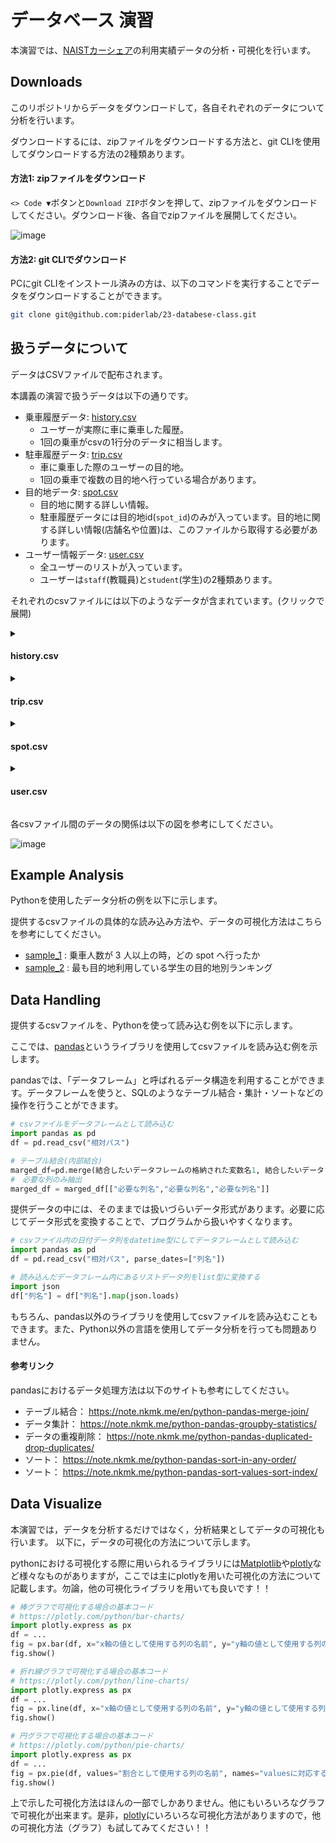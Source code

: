 # データベース 演習

本演習では、[NAISTカーシェア](https://naist-carshare.github.io/)の利用実績データの分析・可視化を行います。

## Downloads

このリポジトリからデータをダウンロードして，各自それぞれのデータについて分析を行います。

ダウンロードするには、zipファイルをダウンロードする方法と、git CLIを使用してダウンロードする方法の2種類あります。

#### 方法1: zipファイルをダウンロード

`<> Code ▼`ボタンと`Download ZIP`ボタンを押して、zipファイルをダウンロードしてください。ダウンロード後、各自でzipファイルを展開してください。

![image](https://github.com/piderlab/24-databese-class/assets/40050810/c1519be2-d0b1-421c-9a49-edc89521c4f5)

#### 方法2: git CLIでダウンロード

PCにgit CLIをインストール済みの方は、以下のコマンドを実行することでデータをダウンロードすることができます。

```bash
git clone git@github.com:piderlab/23-databese-class.git
```

## 扱うデータについて

データはCSVファイルで配布されます。

本講義の演習で扱うデータは以下の通りです。

- 乗車履歴データ: [history.csv](./history.csv)
  - ユーザーが実際に車に乗車した履歴。
  - 1回の乗車がcsvの1行分のデータに相当します。
- 駐車履歴データ: [trip.csv](./trip.csv)
  - 車に乗車した際のユーザーの目的地。
  - 1回の乗車で複数の目的地へ行っている場合があります。
- 目的地データ: [spot.csv](./spot.csv)
  - 目的地に関する詳しい情報。
  - 駐車履歴データには目的地id(`spot_id`)のみが入っています。目的地に関する詳しい情報(店舗名や位置)は、このファイルから取得する必要があります。
- ユーザー情報データ: [user.csv](./user.csv)
  - 全ユーザーのリストが入っています。
  - ユーザーは`staff`(教職員)と`student`(学生)の2種類あります。
 
それぞれのcsvファイルには以下のようなデータが含まれています。(クリックで展開)

<details>
<summary>

#### history.csv
  
</summary>

|列名|内容|
|---|---|
history_id|乗車履歴のid
started_at|乗車し始めた時刻
ended_at|乗車し終わった時刻
from_parking_lot|乗車開始地点 (NAISTまたはATR)
to_parking_lot|乗車終了地点 (NAISTまたはATR)
car|使用した車の名前
passengers_count|乗車人数（1の場合: 運転手のみ、2以上の場合: 運転手を含めた団体利用）※運転手同士の相乗りではない
distance|移動距離
user_id|車に乗車したユーザーのユーザーid

</details>

<details>
<summary>

#### trip.csv
  
</summary>

|列名|内容|
|---|---|
created_at|目的地へ行った日時
lat|緯度
lon|経度
car|使用した車の名前
user_id|目的地へ行ったユーザーのユーザーid
spot_id|目的地id
history_id|history.csv内の対応する行のhistory_id

</details>
<details>
<summary>

#### spot.csv
  
</summary>

|列名|内容|
|---|---|
spot_id|地点id
spot_name|地点の名称
lat|地点の緯度
lon|地点の経度
count|ユーザーが地点に行った回数
spot_types|地点のタイプ (例: `restaurant`=レストラン) 関連する順に、複数のタイプが入っています
is_parking|その場所がカーシェアの乗車/返却地点として用意された駐車場かどうか (Trueの場合カーシェアで用意された駐車場、Falseの場合カーシェアで用意された駐車場ではない)

</details>
<details>
<summary>

#### user.csv
  
</summary>

|列名|内容|
|---|---|
user_id|ユーザーid
user_type|ユーザーが教職員(staff)か学生(student)か

</details>

各csvファイル間のデータの関係は以下の図を参考にしてください。

![image](https://github.com/piderlab/24-databese-class/assets/40050810/867f2e2a-0e8a-4c2e-ae2b-d29f23f89e1d)


## Example Analysis

Pythonを使用したデータ分析の例を以下に示します。

提供するcsvファイルの具体的な読み込み方法や、データの可視化方法はこちらを参考にしてください。

- [sample_1](./sample1.ipynb) : 乗車人数が 3 人以上の時，どの spot へ行ったか
- [sample_2](./sample2.ipynb) : 最も目的地利用している学生の目的地別ランキング

## Data Handling

提供するcsvファイルを、Pythonを使って読み込む例を以下に示します。

ここでは、[pandas](https://pandas.pydata.org/)というライブラリを使用してcsvファイルを読み込む例を示します。

pandasでは、「データフレーム」と呼ばれるデータ構造を利用することができます。データフレームを使うと、SQLのようなテーブル結合・集計・ソートなどの操作を行うことができます。

```py
# csvファイルをデータフレームとして読み込む
import pandas as pd
df = pd.read_csv("相対パス")
```

```py
# テーブル結合(内部結合)
marged_df=pd.merge(結合したいデータフレームの格納された変数名1, 結合したいデータフレームの格納された変数名2, on="結合対象となる列名")
#　必要な列のみ抽出
marged_df = marged_df[["必要な列名","必要な列名","必要な列名"]]
```

提供データの中には、そのままでは扱いづらいデータ形式があります。必要に応じてデータ形式を変換することで、プログラムから扱いやすくなります。

```py
# csvファイル内の日付データ列をdatetime型にしてデータフレームとして読み込む
import pandas as pd
df = pd.read_csv("相対パス", parse_dates=["列名"])
```

```py
# 読み込んだデータフレーム内にあるリストデータ列をlist型に変換する
import json
df["列名"] = df["列名"].map(json.loads)
```

もちろん、pandas以外のライブラリを使用してcsvファイルを読み込むこともできます。また、Python以外の言語を使用してデータ分析を行っても問題ありません。

#### 参考リンク

pandasにおけるデータ処理方法は以下のサイトも参考にしてください。

- テーブル結合： https://note.nkmk.me/en/python-pandas-merge-join/
- データ集計： https://note.nkmk.me/python-pandas-groupby-statistics/
- データの重複削除： https://note.nkmk.me/python-pandas-duplicated-drop-duplicates/
- ソート： https://note.nkmk.me/python-pandas-sort-in-any-order/
- ソート： https://note.nkmk.me/python-pandas-sort-values-sort-index/

## Data Visualize

本演習では，データを分析するだけではなく，分析結果としてデータの可視化も行います。
以下に，データの可視化の方法について示します。

pythonにおける可視化する際に用いられるライブラリには[Matplotlib](https://matplotlib.org/stable/gallery/index)や[plotly](https://plotly.com/python/)など様々なものがありますが，ここでは主にplotlyを用いた可視化の方法について記載します。勿論，他の可視化ライブラリを用いても良いです！！

```py
# 棒グラフで可視化する場合の基本コード
# https://plotly.com/python/bar-charts/
import plotly.express as px
df = ...
fig = px.bar(df, x="x軸の値として使用する列の名前", y="y軸の値として使用する列の名前", title="棒グラフ")
fig.show()
```
```py
# 折れ線グラフで可視化する場合の基本コード
# https://plotly.com/python/line-charts/
import plotly.express as px
df = ...
fig = px.line(df, x="x軸の値として使用する列の名前", y="y軸の値として使用する列の名前", title="折れ線グラフ")
fig.show()
```
```py
# 円グラフで可視化する場合の基本コード
# https://plotly.com/python/pie-charts/
import plotly.express as px
df = ...
fig = px.pie(df, values="割合として使用する列の名前", names="valuesに対応するラベル", title="円グラフ")
fig.show()
```
上で示した可視化方法はほんの一部でしかありません。他にもいろいろなグラフで可視化が出来ます。是非，[plotly](https://plotly.com/python/)にいろいろな可視化方法がありますので，他の可視化方法（グラフ）も試してみてください！！

